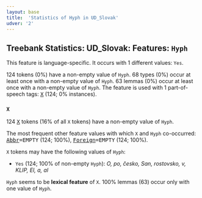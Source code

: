 ```yaml
---
layout: base
title:  'Statistics of Hyph in UD_Slovak'
udver: '2'
---
```


## Treebank Statistics: UD_Slovak: Features: `Hyph`

This feature is language-specific.
It occurs with 1 different values: `Yes`.

124 tokens (0%) have a non-empty value of `Hyph`.
68 types (0%) occur at least once with a non-empty value of `Hyph`.
63 lemmas (0%) occur at least once with a non-empty value of `Hyph`.
The feature is used with 1 part-of-speech tags: <tt><a href="sk-pos-X.html">X</a></tt> (124; 0% instances).

### `X`

124 <tt><a href="sk-pos-X.html">X</a></tt> tokens (16% of all `X` tokens) have a non-empty value of `Hyph`.

The most frequent other feature values with which `X` and `Hyph` co-occurred: <tt><a href="sk-feat-Abbr.html">Abbr</a></tt><tt>=EMPTY</tt> (124; 100%), <tt><a href="sk-feat-Foreign.html">Foreign</a></tt><tt>=EMPTY</tt> (124; 100%).

`X` tokens may have the following values of `Hyph`:

* `Yes` (124; 100% of non-empty `Hyph`): <em>O, po, česko, San, rostovsko, v, KLIP, El, a, al</em>

`Hyph` seems to be **lexical feature** of `X`. 100% lemmas (63) occur only with one value of `Hyph`.

